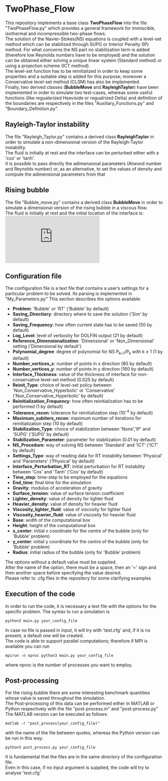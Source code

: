 # TwoPhase_Flow

This repository implements a base class **TwoPhaseFlow** into the file "TwoPhaseFlow.py" which provides a general framework for immiscible, isothermal and incompressible two-phase flows. \
The solution of the Navier-Stokes(NS) equations is coupled with a level-set method which can be stabilized through SUPG or Interior Penalty (IP) method.
For what concerns the NS part no stabilization term is added (therefore low Reynolds numbers have to be employed) and the solution can be obtained either solving
a unique linear system (Standard method) or using a projection scheme (ICT method).\
The level-set function has to be reinitialized in order to keep some properties and a suitable step is added for this purpose;
moreover a Conservative level-set method (CLSM) has also be implemented. \
Finally, two derived classes (**BubbleMove** and **RayleighTaylor**) have been implemented in order to simulate two test-cases, whereas some useful functions
(like regualarized Heaviside or regualrized Delta) and definition of the boundaries are respectively in the files "Auxiliary_Functions.py" and "Boundary_Definition.py".

## Rayleigh-Taylor instability
The file "Rayleigh_Taylor.py" contains a derived class **RayleighTaylor** in order to simulate a non-dimensional version of the Rayleigh-Taylor instability. \
The fluid is initially at rest and the interface can be perturbed either with a 'cos' or 'tanh'. \
It is possible to pass directly the adimensional parameters (Atwood number and Reynolds number) or, as an alternative, to set the values of density and compute the adimensional
parameters from that

## Rising bubble
The file "Bubble_move.py" contains a derived class **BubbleMove** in order to simulate a dimensional version of the rising bubble in a viscous flow. \
The fluid is initially at rest and the initial location of the interface is: \
![equation](http://www.sciweavers.org/tex2img.php?eq=%20%5Csqrt%7B%28x-x_0%29%5E2%20%2B%20%28y-y_0%29%5E2%7D%20-%20r&bc=White&fc=Black&im=jpg&fs=12&ff=arev&edit=0)

## Configuration file
The configuration file is a text file that contains a user’s settings for a particular problem to be solved. Its parsing is implemented in "My_Parameters.py"
This section describes the options available:
- **Problem**: 'Bubble' or 'RT' ('Bubble' by default)
- **Saving_Directiory**: directory where to save the solution ('Sim' by default)
- **Saving_Frequency**: how often current state has to be saved (50 by default)
- **Log_Level**: level of verbosity for DOLFIN output (21 by default)
- **Reference_Dimensionalization**: 'Dimensional' or 'Non_Dimensional' setting ('Dimensional by default')
- **Polynomial_degree**: degree of polynomial for NS P<sub>k+1</sub>/P<sub>k</sub> with k ≥ 1 (1 by default)
- **Number_vertices_x**: number of points in x direction (80 by default)
- **Number_vertices_y**: number of points in y direction (160 by default)
- **Interface_Thickness**: value of the thickness of interface for non-conservative level-set method (0.025 by default)
- **Reinit_Type**: choice of level-set policy between 'Non_Conservative_Hyperbolic' or 'Conservative' ('Non_Conservative_Hyperbolic' by default)
- **Reinitialization_Frequency**: how often reinitialization has to be performed (1 by default)
- **Tolerance_recon**: tolerance for reinitialization step (10<sup>-4</sup> by default)
- **Maximum_subiters_recon**: maximum number of iterations for reinitialization step (10 by default)
- **Stabilization_Type**: choice of stabilization between 'None','IP' and 'SUPG' ('SUPG' by default)
- **Stabilization_Parameter**: parameter for stabilization (0.01 by default)
- **NS_Procedure**: way of solving NS between 'Standard' and 'ICT' ('ICT' by default)
- **Settings_Type**: way of reading data for RT instability between 'Physical' and 'Parameters' ('Physical' by default)
- **Interface_Perturbation_RT**: initial perturbation for RT instability between 'Cos' and 'Tanh' ('Cos' by default)
- **Time_step**: time-step to be employed for the equations
- **End_time**: final time for the simulation
- **Gravity**: modulus of acceleration of gravity
- **Surface_tension**: value of surface tension coefficient
- **Lighter_density**: value of density for lighter fluid
- **Heavier_density**: value of density for heavier fluid
- **Viscosity_lighter_fluid**: value of viscosity for lighter fluid
- **Viscosity_heavier_fluid**: value of viscosity for heavier fluid
- **Base**: width of the computational box
- **Height**: height of the computational box
- **x_center**: initial x coordinate for the centre of the bubble (only for 'Bubble' problem)
- **y_center**: initial y coordinate for the centre of the bubble (only for 'Bubble' problem)
- **Radius**: initial radius of the bubble (only for 'Bubble' problem)

The options without a default value must be supplied. \
After the name of the option, there must be a space, then an '=' sign and then another space before specifying the value desired. \
Please refer to .cfg files in the repository for some clarifying examples

## Execution of the code
In order to run the code, it is necessary a text file with the options for the specific problem. The syntax to run a simulation is
```
python3 main.py your_config_file
```
In case no file is passed in input, it will try with 'test.cfg' and, if it is no present, a default one will be created. \
The code is able to support parallel computations; therefore if MPI is available you can run
```
mpirun -n nproc python3 main.py your_config_file
```
where nproc is the number of processes you want to employ.

## Post-processing
For the rising bubble there are some interesting benchmark quantities whose value is saved throughout the simulation. \
The Post-processing of this data can be performed either in MATLAB or Python respectively with the file "post-process.m"
and "post-process.py"
The MATLAB version can be executed as follows:
```
matlab -r "post_process(your_config_file)"
```
with the name of the file between quotes, whereas the Python version can be run in this way:
```
python3 post_process.py your_config_file
```
It is fundamental that the files are in the same directory of the configuration file.\
Even in this case, if no input argument is supplied, the code will try to analyse 'test.cfg'
